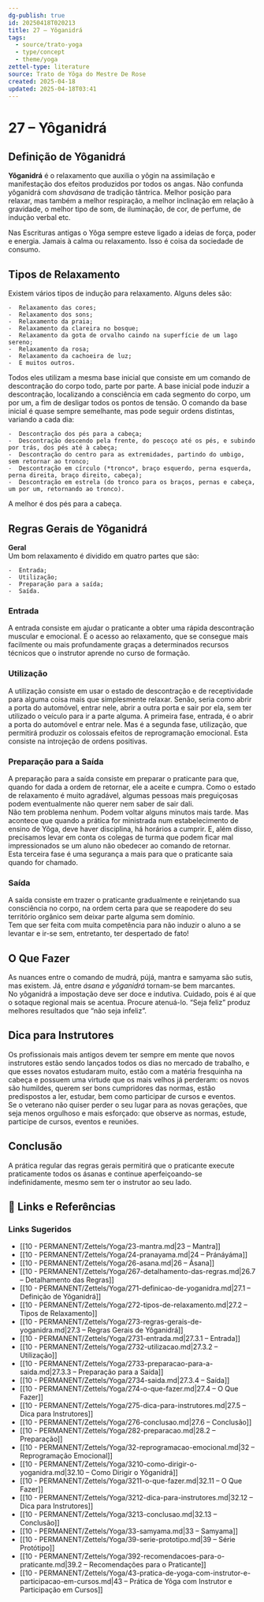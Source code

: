 ```yaml
---
dg-publish: true
id: 20250418T020213
title: 27 – Yôganidrá
tags:
  - source/trato-yoga
  - type/concept
  - theme/yoga
zettel-type: literature
source: Trato de Yôga do Mestre De Rose
created: 2025-04-18
updated: 2025-04-18T03:41
---
```


# 27 – Yôganidrá

## Definição de Yôganidrá
**Yôganidrá** é o relaxamento que auxilia o yôgin na assimilação e manifestação dos efeitos produzidos por todos os angas. Não confunda yôganidrá com *shavásana* de tradição tântrica. Melhor posição para relaxar, mas também a melhor respiração, a melhor inclinação em relação à gravidade, o melhor tipo de som, de iluminação, de cor, de perfume, de indução verbal etc.

Nas Escrituras antigas o Yôga sempre esteve ligado a ideias de força, poder e energia. Jamais à calma ou relaxamento. Isso é coisa da sociedade de consumo.

## Tipos de Relaxamento
Existem vários tipos de indução para relaxamento. Alguns deles são:

    -  Relaxamento das cores;
    -  Relaxamento dos sons;
    -  Relaxamento da praia;
    -  Relaxamento da clareira no bosque;
    -  Relaxamento da gota de orvalho caindo na superfície de um lago sereno;
    -  Relaxamento da rosa;
    -  Relaxamento da cachoeira de luz;
    -  E muitos outros.

Todos eles utilizam a mesma base inicial que consiste em um comando de descontração do corpo todo, parte por parte. A base inicial pode induzir a descontração, localizando a consciência em cada segmento do corpo, um por um, a fim de desligar todos os pontos de tensão. O comando da base inicial é quase sempre semelhante, mas pode seguir ordens distintas, variando a cada dia:

    -  Descontração dos pés para a cabeça;
    -  Descontração descendo pela frente, do pescoço até os pés, e subindo por trás, dos pés até à cabeça;
    -  Descontração do centro para as extremidades, partindo do umbigo, sem retornar ao tronco;
    -  Descontração em círculo (*tronco*, braço esquerdo, perna esquerda, perna direita, braço direito, cabeça);
    -  Descontração em estrela (do tronco para os braços, pernas e cabeça, um por um, retornando ao tronco).

A melhor é dos pés para a cabeça.

## Regras Gerais de Yôganidrá
**Geral**  
Um bom relaxamento é dividido em quatro partes que são:

    -  Entrada;
    -  Utilização;
    -  Preparação para a saída;
    -  Saída.

### Entrada
A entrada consiste em ajudar o praticante a obter uma rápida descontração muscular e emocional. É o acesso ao relaxamento, que se consegue mais facilmente ou mais profundamente graças a determinados recursos técnicos que o instrutor aprende no curso de formação.
### Utilização
A utilização consiste em usar o estado de descontração e de receptividade para alguma coisa mais que simplesmente relaxar. Senão, seria como abrir a porta do automóvel, entrar nele, abrir a outra porta e sair por ela, sem ter utilizado o veículo para ir a parte alguma. A primeira fase, entrada, é o abrir a porta do automóvel e entrar nele. Mas é a segunda fase, utilização, que permitirá produzir os colossais efeitos de reprogramação emocional. Esta consiste na introjeção de ordens positivas.
### Preparação para a Saída
A preparação para a saída consiste em preparar o praticante para que, quando for dada a ordem de retornar, ele a aceite e cumpra. Como o estado de relaxamento é muito agradável, algumas pessoas mais preguiçosas podem eventualmente não querer nem saber de sair dali.  
Não tem problema nenhum. Podem voltar alguns minutos mais tarde. Mas acontece que quando a prática for ministrada num estabelecimento de ensino de Yôga, deve haver disciplina, há horários a cumprir. E, além disso, precisamos levar em conta os colegas de turma que podem ficar mal impressionados se um aluno não obedecer ao comando de retornar.  
Esta terceira fase é uma segurança a mais para que o praticante saia quando for chamado.
### Saída
A saída consiste em trazer o praticante gradualmente e reinjetando sua consciência no corpo, na ordem certa para que se reapodere do seu território orgânico sem deixar parte alguma sem domínio.  
Tem que ser feita com muita competência para não induzir o aluno a se levantar e ir-se sem, entretanto, ter despertado de fato!

## O Que Fazer
As nuances entre o comando de mudrá, pújá, mantra e samyama são sutis, mas existem. Já, entre *ásana* e *yôganidrá* tornam-se bem marcantes.  
No yôganidrá a impostação deve ser doce e indutiva. Cuidado, pois é aí que o sotaque regional mais se acentua. Procure atenuá-lo. “Seja feliz” produz melhores resultados que “não seja infeliz”.

## Dica para Instrutores
Os profissionais mais antigos devem ter sempre em mente que novos instrutores estão sendo lançados todos os dias no mercado de trabalho, e que esses novatos estudaram muito, estão com a matéria fresquinha na cabeça e possuem uma virtude que os mais velhos já perderam: os novos são humildes, querem ser bons cumpridores das normas, estão predispostos a ler, estudar, bem como participar de cursos e eventos.  
Se o veterano não quiser perder o seu lugar para as novas gerações, que seja menos orgulhoso e mais esforçado: que observe as normas, estude, participe de cursos, eventos e reuniões.

## Conclusão
A prática regular das regras gerais permitirá que o praticante execute praticamente todos os ásanas e continue aperfeiçoando-se indefinidamente, mesmo sem ter o instrutor ao seu lado.


## 🔗 Links e Referências











### Links Sugeridos

- [[10 - PERMANENT/Zettels/Yoga/23-mantra.md\|23 – Mantra]]
- [[10 - PERMANENT/Zettels/Yoga/24-pranayama.md\|24 – Pránáyáma]]
- [[10 - PERMANENT/Zettels/Yoga/26-asana.md\|26 – Ásana]]
- [[10 - PERMANENT/Zettels/Yoga/267-detalhamento-das-regras.md\|26.7 – Detalhamento das Regras]]
- [[10 - PERMANENT/Zettels/Yoga/271-definicao-de-yoganidra.md\|27.1 – Definição de Yôganidrá]]
- [[10 - PERMANENT/Zettels/Yoga/272-tipos-de-relaxamento.md\|27.2 – Tipos de Relaxamento]]
- [[10 - PERMANENT/Zettels/Yoga/273-regras-gerais-de-yoganidra.md\|27.3 – Regras Gerais de Yôganidrá]]
- [[10 - PERMANENT/Zettels/Yoga/2731-entrada.md\|27.3.1 – Entrada]]
- [[10 - PERMANENT/Zettels/Yoga/2732-utilizacao.md\|27.3.2 – Utilização]]
- [[10 - PERMANENT/Zettels/Yoga/2733-preparacao-para-a-saida.md\|27.3.3 – Preparação para a Saída]]
- [[10 - PERMANENT/Zettels/Yoga/2734-saida.md\|27.3.4 – Saída]]
- [[10 - PERMANENT/Zettels/Yoga/274-o-que-fazer.md\|27.4 – O Que Fazer]]
- [[10 - PERMANENT/Zettels/Yoga/275-dica-para-instrutores.md\|27.5 – Dica para Instrutores]]
- [[10 - PERMANENT/Zettels/Yoga/276-conclusao.md\|27.6 – Conclusão]]
- [[10 - PERMANENT/Zettels/Yoga/282-preparacao.md\|28.2 – Preparação]]
- [[10 - PERMANENT/Zettels/Yoga/32-reprogramacao-emocional.md\|32 – Reprogramação Emocional]]
- [[10 - PERMANENT/Zettels/Yoga/3210-como-dirigir-o-yoganidra.md\|32.10 – Como Dirigir o Yôganidrá]]
- [[10 - PERMANENT/Zettels/Yoga/3211-o-que-fazer.md\|32.11 – O Que Fazer]]
- [[10 - PERMANENT/Zettels/Yoga/3212-dica-para-instrutores.md\|32.12 – Dica para Instrutores]]
- [[10 - PERMANENT/Zettels/Yoga/3213-conclusao.md\|32.13 – Conclusão]]
- [[10 - PERMANENT/Zettels/Yoga/33-samyama.md\|33 – Samyama]]
- [[10 - PERMANENT/Zettels/Yoga/39-serie-prototipo.md\|39 – Série Protótipo]]
- [[10 - PERMANENT/Zettels/Yoga/392-recomendacoes-para-o-praticante.md\|39.2 – Recomendações para o Praticante]]
- [[10 - PERMANENT/Zettels/Yoga/43-pratica-de-yoga-com-instrutor-e-participacao-em-cursos.md\|43 – Prática de Yôga com Instrutor e Participação em Cursos]]